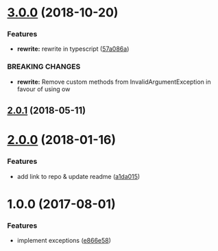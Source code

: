 <a name="3.0.0"></a>
# [3.0.0](https://github.com/adonisjs/adonis-generic-exceptions/compare/v2.0.1...v3.0.0) (2018-10-20)


### Features

* **rewrite:** rewrite in typescript ([57a086a](https://github.com/adonisjs/adonis-generic-exceptions/commit/57a086a))


### BREAKING CHANGES

* **rewrite:** Remove custom methods from InvalidArgumentException in favour of using ow



<a name="2.0.1"></a>
## [2.0.1](https://github.com/adonisjs/adonis-generic-exceptions/compare/v2.0.0...v2.0.1) (2018-05-11)



<a name="2.0.0"></a>
# [2.0.0](https://github.com/adonisjs/adonis-generic-exceptions/compare/v1.0.0...v2.0.0) (2018-01-16)


### Features

* add link to repo & update readme ([a1da015](https://github.com/adonisjs/adonis-generic-exceptions/commit/a1da015))



<a name="1.0.0"></a>
# 1.0.0 (2017-08-01)


### Features

* implement exceptions ([e866e58](https://github.com/adonisjs/adonis-generic-exceptions/commit/e866e58))



